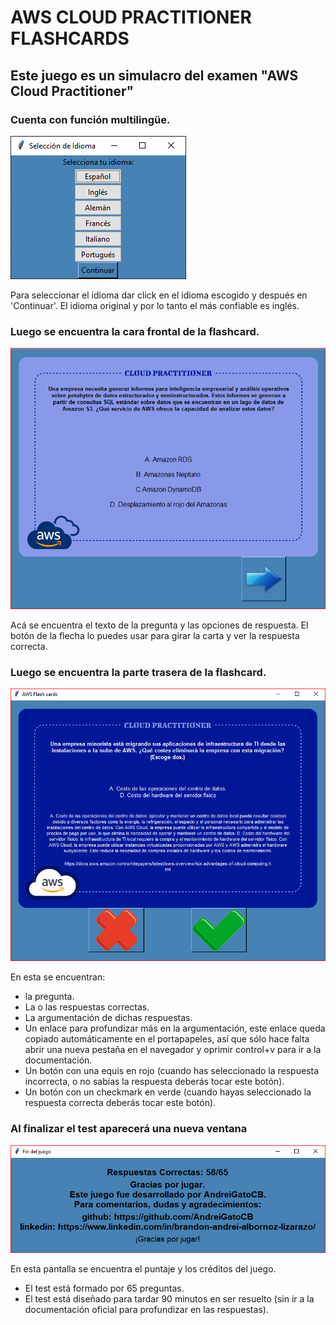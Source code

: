 # **AWS CLOUD PRACTITIONER FLASHCARDS**

## Este juego es un simulacro del examen "AWS Cloud Practitioner"

### Cuenta con función multilingüe.

![Pantalla de selección de idioma](images/idioma.PNG)

Para seleccionar el idioma dar click en el idioma escogido y después en 'Continuar'. El idioma original y por lo tanto 
el más confiable es inglés.

### Luego se encuentra la cara frontal de la flashcard. 

![Cara frontal flashcard](images/preguntas.PNG)

Acá se encuentra el texto de la pregunta y las opciones de respuesta. El botón de la flecha lo puedes usar para girar la
carta y ver la respuesta correcta.

### Luego se encuentra la parte trasera de la flashcard.
![Cara trasera flashcard](images/respuestas.PNG)

En esta se encuentran:
- la pregunta. 
- La o las respuestas correctas. 
- La argumentación de dichas respuestas. 
- Un enlace para profundizar más en la argumentación, este enlace queda copiado automáticamente en el portapapeles, así 
que sólo hace falta abrir una nueva pestaña en el navegador y oprimir control+v para ir a la documentación. 
- Un botón con una equis en rojo (cuando has seleccionado la respuesta incorrecta, o no sabías la respuesta deberás tocar este botón).
- Un botón con un checkmark en verde (cuando hayas seleccionado la respuesta correcta deberás tocar este botón).

### Al finalizar el test aparecerá una nueva ventana
![Agradecimientos y puntaje](images/pantalla_final.PNG)

En esta pantalla se encuentra el puntaje y los créditos del juego.


- El test está formado por 65 preguntas.
- El test está diseñado para tardar 90 minutos en ser resuelto (sin ir a la documentación oficial para profundizar en las 
respuestas).

